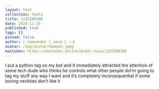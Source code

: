 ```yaml
---
layout: toot
collection: toots
title: 1125180300
date: 2024-11-25
published: true
tags: []
pinned: false
author: ⸸ commander ░ nova ⸸ :~$
avatar: /img/avatar/daemon.jpeg
mastodon: https://mastodon.online/@cmdr_nova/1125180300
---
```


I put a python tag on my bot and it immediately attracted the attention of some tech dude who thinks he controls what other people doI’m going to tag my stuff any way I want and it’s completely inconsequential if some boring neckties don’t like it
